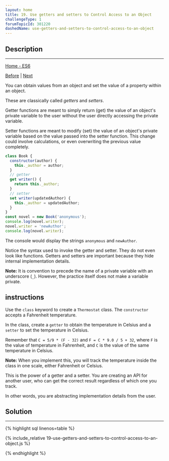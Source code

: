 ```yaml
---
layout: home 
title: 19. Use getters and setters to Control Access to an Object
challengeType: 1
forumTopicId: 301220
dashedName: use-getters-and-setters-to-control-access-to-an-object
---
```


<div class="row">
<div class="columnStmt" markdown="1">

## Description
------

[Home - ES6](../es6/README.md)

[Before](./18-use-class-syntax-to-define-a-constructor-function.md)  | [Next](./20-create-a-module-script.md)

You can obtain values from an object and set the value of a property within an object.

These are classically called <dfn>getters</dfn> and <dfn>setters</dfn>.

Getter functions are meant to simply return (get) the value of an object's private variable to the user without the user directly accessing the private variable.

Setter functions are meant to modify (set) the value of an object's private variable based on the value passed into the setter function. This change could involve calculations, or even overwriting the previous value completely.  

```js
class Book {
  constructor(author) {
    this._author = author;
  }
  // getter
  get writer() {
    return this._author;
  }
  // setter
  set writer(updatedAuthor) {
    this._author = updatedAuthor;
  }
}
const novel = new Book('anonymous');
console.log(novel.writer);
novel.writer = 'newAuthor';
console.log(novel.writer);
```

The console would display the strings `anonymous` and `newAuthor`.

Notice the syntax used to invoke the getter and setter. They do not even look like functions. Getters and setters are important because they hide internal implementation details.

**Note:** It is convention to precede the name of a private variable with an underscore (`_`). However, the practice itself does not make a variable private.

##  instructions 

Use the `class` keyword to create a `Thermostat` class. The `constructor` accepts a Fahrenheit temperature.

In the class, create a `getter` to obtain the temperature in Celsius and a `setter` to set the temperature in Celsius.

Remember that `C = 5/9 * (F - 32)` and `F = C * 9.0 / 5 + 32`, where `F` is the value of temperature in Fahrenheit, and `C` is the value of the same temperature in Celsius.

**Note:** When you implement this, you will track the temperature inside the class in one scale, either Fahrenheit or Celsius.

This is the power of a getter and a setter. You are creating an API for another user, who can get the correct result regardless of which one you track.

In other words, you are abstracting implementation details from the user.

</div>
<div class="columnSol" markdown="1">

## Solution
------

{% highlight sql linenos=table %}

{% include_relative 19-use-getters-and-setters-to-control-access-to-an-object.js %}

{% endhighlight %}

</div>
</div>


